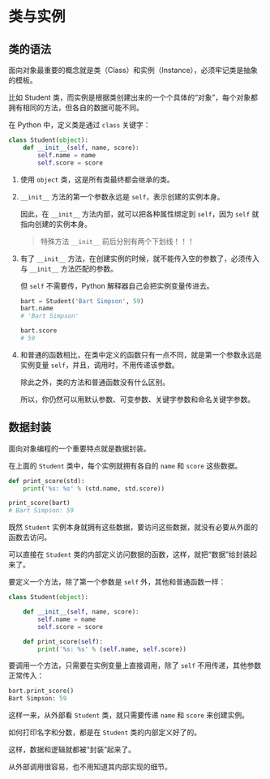 # 类与实例

## 类的语法

面向对象最重要的概念就是类（Class）和实例（Instance），必须牢记类是抽象的模板。

比如 Student 类，而实例是根据类创建出来的一个个具体的“对象”，每个对象都拥有相同的方法，但各自的数据可能不同。

在 Python 中，定义类是通过 `class` 关键字：

```python
class Student(object):
    def __init__(self, name, score):
        self.name = name
        self.score = score
```

1. 使用 `object` 类，这是所有类最终都会继承的类。

2. `__init__` 方法的第一个参数永远是 `self`，表示创建的实例本身。

   因此，在 `__init__` 方法内部，就可以把各种属性绑定到 `self`，因为 `self` 就指向创建的实例本身。

   > 特殊方法 `__init__` 前后分别有两个下划线！！！

3. 有了 `__init__` 方法，在创建实例的时候，就不能传入空的参数了，必须传入与 `__init__` 方法匹配的参数。

   但 `self` 不需要传，Python 解释器自己会把实例变量传进去。

   ```python
   bart = Student('Bart Simpson', 59)
   bart.name
   # 'Bart Simpson'

   bart.score
   # 59
   ```

4. 和普通的函数相比，在类中定义的函数只有一点不同，就是第一个参数永远是实例变量 `self`，并且，调用时，不用传递该参数。

   除此之外，类的方法和普通函数没有什么区别。

   所以，你仍然可以用默认参数、可变参数、关键字参数和命名关键字参数。

## 数据封装

面向对象编程的一个重要特点就是数据封装。

在上面的 `Student` 类中，每个实例就拥有各自的 `name` 和 `score` 这些数据。

```python
def print_score(std):
    print('%s: %s' % (std.name, std.score))

print_score(bart)
# Bart Simpson: 59
```

既然 `Student` 实例本身就拥有这些数据，要访问这些数据，就没有必要从外面的函数去访问。

可以直接在 `Student` 类的内部定义访问数据的函数，这样，就把“数据”给封装起来了。

要定义一个方法，除了第一个参数是 `self` 外，其他和普通函数一样：

```python
class Student(object):

    def __init__(self, name, score):
        self.name = name
        self.score = score

    def print_score(self):
        print('%s: %s' % (self.name, self.score))
```

要调用一个方法，只需要在实例变量上直接调用，除了 `self` 不用传递，其他参数正常传入：

```python
bart.print_score()
Bart Simpson: 59
```

这样一来，从外部看 `Student` 类，就只需要传递 `name` 和 `score` 来创建实例。

如何打印名字和分数，都是在 `Student` 类的内部定义好了的。

这样，数据和逻辑就都被“封装”起来了。

从外部调用很容易，也不用知道其内部实现的细节。
